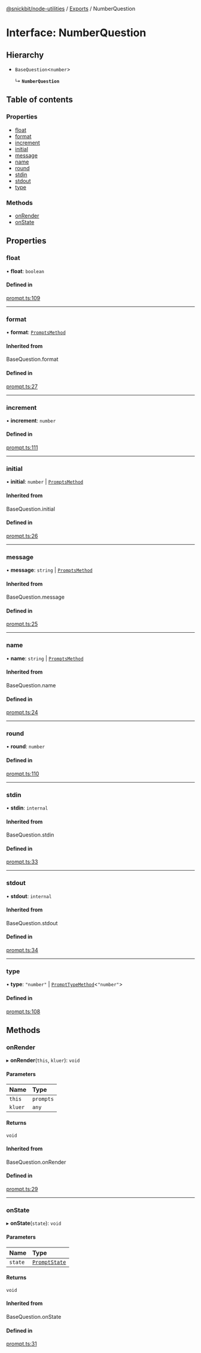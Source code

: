 [@snickbit/node-utilities](../README.md) / [Exports](../modules.md) / NumberQuestion

# Interface: NumberQuestion

## Hierarchy

- `BaseQuestion`<`number`\>

  ↳ **`NumberQuestion`**

## Table of contents

### Properties

- [float](NumberQuestion.md#float)
- [format](NumberQuestion.md#format)
- [increment](NumberQuestion.md#increment)
- [initial](NumberQuestion.md#initial)
- [message](NumberQuestion.md#message)
- [name](NumberQuestion.md#name)
- [round](NumberQuestion.md#round)
- [stdin](NumberQuestion.md#stdin)
- [stdout](NumberQuestion.md#stdout)
- [type](NumberQuestion.md#type)

### Methods

- [onRender](NumberQuestion.md#onrender)
- [onState](NumberQuestion.md#onstate)

## Properties

### float

• **float**: `boolean`

#### Defined in

[prompt.ts:109](https://github.com/snickbit/snickbit.js/blob/166d3ad/packages/node-utilities/src/prompt.ts#L109)

___

### format

• **format**: [`PromptsMethod`](../modules.md#promptsmethod)

#### Inherited from

BaseQuestion.format

#### Defined in

[prompt.ts:27](https://github.com/snickbit/snickbit.js/blob/166d3ad/packages/node-utilities/src/prompt.ts#L27)

___

### increment

• **increment**: `number`

#### Defined in

[prompt.ts:111](https://github.com/snickbit/snickbit.js/blob/166d3ad/packages/node-utilities/src/prompt.ts#L111)

___

### initial

• **initial**: `number` \| [`PromptsMethod`](../modules.md#promptsmethod)

#### Inherited from

BaseQuestion.initial

#### Defined in

[prompt.ts:26](https://github.com/snickbit/snickbit.js/blob/166d3ad/packages/node-utilities/src/prompt.ts#L26)

___

### message

• **message**: `string` \| [`PromptsMethod`](../modules.md#promptsmethod)

#### Inherited from

BaseQuestion.message

#### Defined in

[prompt.ts:25](https://github.com/snickbit/snickbit.js/blob/166d3ad/packages/node-utilities/src/prompt.ts#L25)

___

### name

• **name**: `string` \| [`PromptsMethod`](../modules.md#promptsmethod)

#### Inherited from

BaseQuestion.name

#### Defined in

[prompt.ts:24](https://github.com/snickbit/snickbit.js/blob/166d3ad/packages/node-utilities/src/prompt.ts#L24)

___

### round

• **round**: `number`

#### Defined in

[prompt.ts:110](https://github.com/snickbit/snickbit.js/blob/166d3ad/packages/node-utilities/src/prompt.ts#L110)

___

### stdin

• **stdin**: `internal`

#### Inherited from

BaseQuestion.stdin

#### Defined in

[prompt.ts:33](https://github.com/snickbit/snickbit.js/blob/166d3ad/packages/node-utilities/src/prompt.ts#L33)

___

### stdout

• **stdout**: `internal`

#### Inherited from

BaseQuestion.stdout

#### Defined in

[prompt.ts:34](https://github.com/snickbit/snickbit.js/blob/166d3ad/packages/node-utilities/src/prompt.ts#L34)

___

### type

• **type**: ``"number"`` \| [`PromptTypeMethod`](PromptTypeMethod.md)<``"number"``\>

#### Defined in

[prompt.ts:108](https://github.com/snickbit/snickbit.js/blob/166d3ad/packages/node-utilities/src/prompt.ts#L108)

## Methods

### onRender

▸ **onRender**(`this`, `kluer`): `void`

#### Parameters

| Name | Type |
| :------ | :------ |
| `this` | `prompts` |
| `kluer` | `any` |

#### Returns

`void`

#### Inherited from

BaseQuestion.onRender

#### Defined in

[prompt.ts:29](https://github.com/snickbit/snickbit.js/blob/166d3ad/packages/node-utilities/src/prompt.ts#L29)

___

### onState

▸ **onState**(`state`): `void`

#### Parameters

| Name | Type |
| :------ | :------ |
| `state` | [`PromptState`](PromptState.md) |

#### Returns

`void`

#### Inherited from

BaseQuestion.onState

#### Defined in

[prompt.ts:31](https://github.com/snickbit/snickbit.js/blob/166d3ad/packages/node-utilities/src/prompt.ts#L31)
